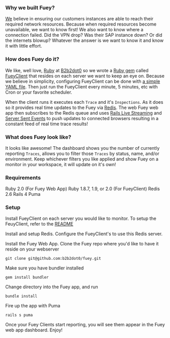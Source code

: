### Why we built Fuey?
[We](www.b2b2dot0.com) believe in ensuring our customers instances are able to reach their required
network resources. Because when required resources become unavailable, 
we want to know first! We also want to know where a connection failed. 
Did the VPN drop? Was their SAP instance down? Or did the internets blowup? 
Whatever the answer is we want to know it and know it with little effort.

### How does Fuey do it?
We like, well love, [Ruby](https://www.ruby-lang.org) at [B2b2dot0](www.b2b2dot0.com) so we wrote a 
[Ruby gem](https://rubygems.org/gems/fuey_client) called [FueyClient](https://github.com/b2b2dot0/fuey_client) 
that resides on each server we want to keep an eye on. Because we believe in simplicity, configuring FueyClient 
can be done with [a simple YAML file](https://github.com/b2b2dot0/fuey_client/blob/master/config_example/fuey/config/fuey.yml).
Then just run the FueyClient every minute, 5 minutes, etc with Cron or your favorite scheduler. 

When the client runs it executes each `Trace` and  it's `Inspections`. As it does so it provides real time updates 
to the Fuey via [Redis](www.redis.io). The web Fuey web app then subscribes to the Redis queue and uses 
[Rails Live Streaming](http://tenderlovemaking.com/2012/07/30/is-it-live.html) and 
[Server Sent Events](http://www.html5rocks.com/en/tutorials/eventsource/basics/)
to push updates to connected browsers resulting in a constant feed of real time trace results!

### What does Fuey look like?
It looks like awesome! The dashboard shows you the number of currently reporting `Traces`, allows you to filter those 
`Traces` by status, name, and/or environment. Keep whichever filters you like applied and show Fuey on a monitor in 
your workspace, it will update on it's own!

### Requirements
Ruby 2.0 (For Fuey Web App)
Ruby 1.8.7, 1.9, or 2.0 (For FueyClient)
Redis 2.6
Rails 4
Puma

### Setup
Install FueyClient on each server you would like to monitor.
To setup the FeuyClient, refer to the [README](https://github.com/b2b2dot0/fuey_client/blob/master/README.md)

Install and setup Redis. Configure the FueyClient's to use this Redis server.

Install the Fuey Web App.
Clone the Fuey repo where you'd like to have it reside on your webserver

```
git clone git@github.com:b2b2dot0/fuey.git
```
Make sure you have bundler installed
```
gem install bundler
```
Change directory into the Fuey app, and run
```
bundle install
```
Fire up the app with Puma
```
rails s puma
```
Once your Fuey Clients start reporting, you will see them appear in the Fuey web app dashboard. Enjoy!












